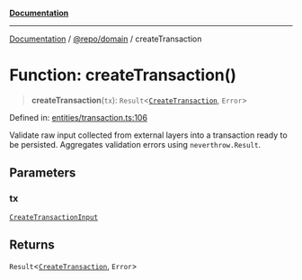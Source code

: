 [**Documentation**](../../../README.md)

***

[Documentation](../../../README.md) / [@repo/domain](../README.md) / createTransaction

# Function: createTransaction()

> **createTransaction**(`tx`): `Result`\<[`CreateTransaction`](../type-aliases/CreateTransaction.md), `Error`\>

Defined in: [entities/transaction.ts:106](https://github.com/o3osatoshi/experiment/blob/67ff251451cab829206391b718d971ec20ce4dfb/packages/domain/src/entities/transaction.ts#L106)

Validate raw input collected from external layers into a transaction ready to
be persisted. Aggregates validation errors using `neverthrow.Result`.

## Parameters

### tx

[`CreateTransactionInput`](../type-aliases/CreateTransactionInput.md)

## Returns

`Result`\<[`CreateTransaction`](../type-aliases/CreateTransaction.md), `Error`\>
